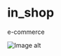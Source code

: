 # in_shop
e-commerce

![Image alt](https://github.com/ViktoriiaTorry/in_shop/{path}/image.png)













